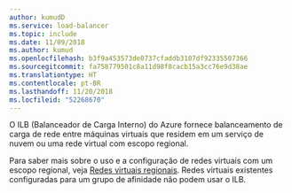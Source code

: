 ```yaml
---
author: kumudD
ms.service: load-balancer
ms.topic: include
ms.date: 11/09/2018
ms.author: kumud
ms.openlocfilehash: b3f9a453573de0737cfaddb3107df92335507366
ms.sourcegitcommit: fa758779501c8a11d98f8cacb15a3cc76e9d38ae
ms.translationtype: HT
ms.contentlocale: pt-BR
ms.lasthandoff: 11/20/2018
ms.locfileid: "52268670"
---
```

O ILB (Balanceador de Carga Interno) do Azure fornece balanceamento de carga de rede entre máquinas virtuais que residem em um serviço de nuvem ou uma rede virtual com escopo regional.

Para saber mais sobre o uso e a configuração de redes virtuais com um escopo regional, veja [Redes virtuais regionais](../articles/virtual-network/virtual-networks-migrate-to-regional-vnet.md). Redes virtuais existentes configuradas para um grupo de afinidade não podem usar o ILB.
